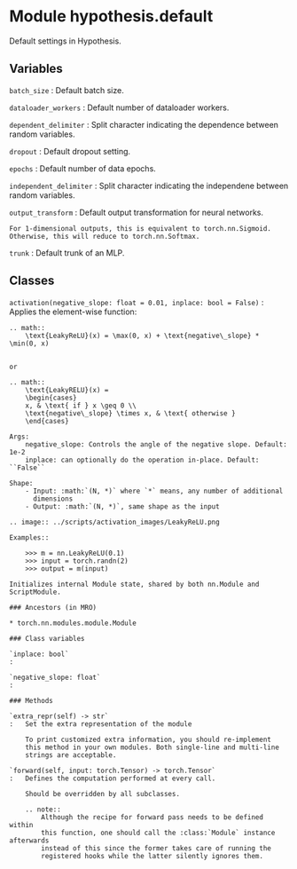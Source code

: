 Module hypothesis.default
=========================
Default settings in Hypothesis.

Variables
---------

    
`batch_size`
:   Default batch size.

    
`dataloader_workers`
:   Default number of dataloader workers.

    
`dependent_delimiter`
:   Split character indicating the dependence between random variables.

    
`dropout`
:   Default dropout setting.

    
`epochs`
:   Default number of data epochs.

    
`independent_delimiter`
:   Split character indicating the independene between random variables.

    
`output_transform`
:   Default output transformation for neural networks.
    
    For 1-dimensional outputs, this is equivalent to torch.nn.Sigmoid.
    Otherwise, this will reduce to torch.nn.Softmax.

    
`trunk`
:   Default trunk of an MLP.

Classes
-------

`activation(negative_slope: float = 0.01, inplace: bool = False)`
:   Applies the element-wise function:
    
    .. math::
        \text{LeakyReLU}(x) = \max(0, x) + \text{negative\_slope} * \min(0, x)
    
    
    or
    
    .. math::
        \text{LeakyRELU}(x) =
        \begin{cases}
        x, & \text{ if } x \geq 0 \\
        \text{negative\_slope} \times x, & \text{ otherwise }
        \end{cases}
    
    Args:
        negative_slope: Controls the angle of the negative slope. Default: 1e-2
        inplace: can optionally do the operation in-place. Default: ``False``
    
    Shape:
        - Input: :math:`(N, *)` where `*` means, any number of additional
          dimensions
        - Output: :math:`(N, *)`, same shape as the input
    
    .. image:: ../scripts/activation_images/LeakyReLU.png
    
    Examples::
    
        >>> m = nn.LeakyReLU(0.1)
        >>> input = torch.randn(2)
        >>> output = m(input)
    
    Initializes internal Module state, shared by both nn.Module and ScriptModule.

    ### Ancestors (in MRO)

    * torch.nn.modules.module.Module

    ### Class variables

    `inplace: bool`
    :

    `negative_slope: float`
    :

    ### Methods

    `extra_repr(self) ‑> str`
    :   Set the extra representation of the module
        
        To print customized extra information, you should re-implement
        this method in your own modules. Both single-line and multi-line
        strings are acceptable.

    `forward(self, input: torch.Tensor) ‑> torch.Tensor`
    :   Defines the computation performed at every call.
        
        Should be overridden by all subclasses.
        
        .. note::
            Although the recipe for forward pass needs to be defined within
            this function, one should call the :class:`Module` instance afterwards
            instead of this since the former takes care of running the
            registered hooks while the latter silently ignores them.